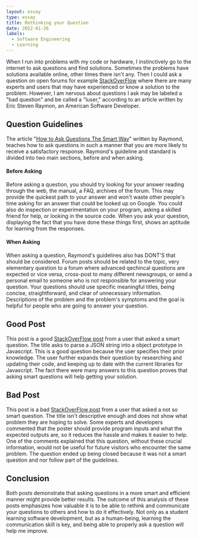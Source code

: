 ```yaml
---
layout: essay
type: essay
title: Rethinking your Question
date: 2022-01-26
labels:
  - Software Engineering
  - Learning
---
```


When I run into problems with my code or hardware, I instinctively go to the internet to ask questions and find solutions. Sometimes the problems have solutions available online, other times there isn't any. Then I could ask a question on open forums for example <a href="https://stackoverflow.com/">StackOverFlow</a> where there are many experts and users that may have experienced or know a solution to the problem. However, I am nervous about questions I ask may be labeled a "bad question" and be called a "luser," according to an article written by Eric Steven Raymon, an American Software Developer.

## Question Guidelines
The article "<a href="http://www.catb.org/esr/faqs/smart-questions.html">How to Ask Questions The Smart Way</a>" written by Raymond, teaches how to ask questions in such a manner that you are more likely to receive a satisfactory response. Raymond's guideline and standard is divided into two main sections, before and when asking.

#### Before Asking
Before asking a question, you should try looking for your answer reading through the web, the manual, a FAQ, archives of the forum. This may provide the quickest path to your answer and won't waste other people's time asking for an answer that could be looked up on Google. You could also do inspection or experimentation on your program, asking a skilled friend for help, or looking in the source code. When you ask your question, displaying the fact that you have done these things first, shows an aptitude for learning from the responses.

#### When Asking
When asking a question, Raymond's guidelines also has DONT'S that should be considered. Forum posts should be related to the topic, very elementary question to a forum where advanced qechincal questions are expected or vice versa, cross-post to many different newsgroups, or send a personal email to someone who is not responsible for answering your question. Your questions should use specific meaningful titles, being concise, straightforward, and clear of unnecessary information. Descriptions of the problem and the problem's symptoms and the goal is helpful for people who are going to answer your question. 

## Good Post
This post is a good <a href="https://stackoverflow.com/questions/5873624/parse-json-string-into-a-particular-object-prototype-in-javascript">StackOverFlow post</a> from a user that asked a smart question. The title asks to parse a JSON string into a object prototype in Javascript. This is a good question because the user specifies their prior knowledge. The user further expands their question by researching and updating their code, and keeping up to date with the current libraries for Javascript. The fact there were many answers to this question proves that asking smart questions will help getting your solution.

## Bad Post
This post is a bad <a href="https://stackoverflow.com/questions/39564143/sum-of-squares-homework">StackOverFlow post</a> from a user that asked a not so smart question. The title isn't descriptive enough and does not show what problem they are hoping to solve. Some experts and developers commented that the poster should provide program inputs and what the expected outputs are, so it reduces the hassle and makes it easier to help. One of the comments explained that this question, without these crucial information, would not be useful for future visitors who encounter the same problem. The question ended up being closed because it was not a smart question and nor follow part of the guidelines.

## Conclusion
Both posts demonstrate that asking questions in a more smart and efficient manner might provide better results. The outcome of this analysis of these posts emphasizes how valuable it is to be able to rethink and communicate your questions to others and how to do it effectively. Not only as a student learning software development, but as a human-being, learning the communication skill is key, and being able to properly ask a question will help me improve.
